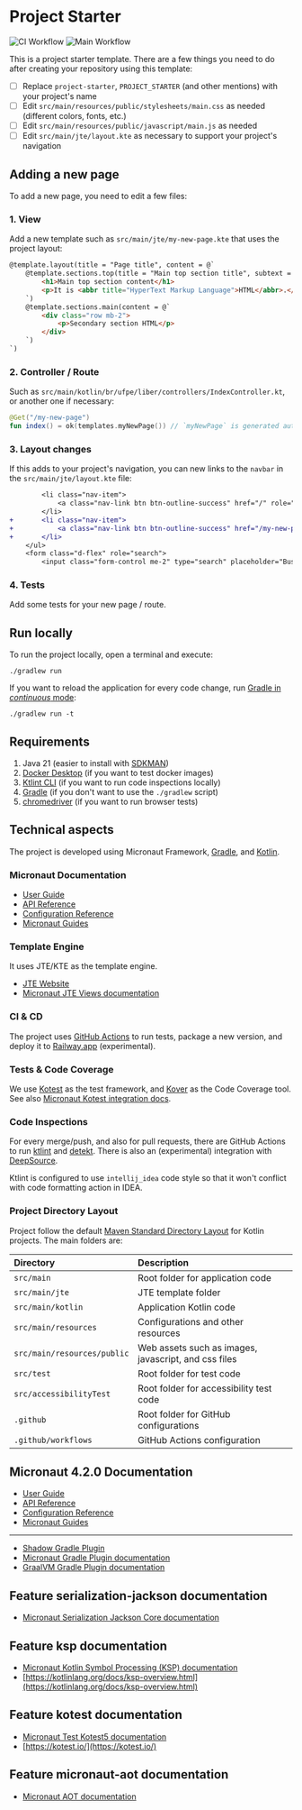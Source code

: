 <!-- markdownlint-disable MD013 -->

# Project Starter

![CI Workflow](https://github.com/Liber-UFPE/project-starter/actions/workflows/build.yml/badge.svg?branch=main)
![Main Workflow](https://github.com/Liber-UFPE/project-starter/actions/workflows/main.yml/badge.svg?branch=main)

This is a project starter template. There are a few things you need to do after creating your repository using this template:

- [ ] Replace `project-starter`, `PROJECT_STARTER` (and other mentions) with your project's name
- [ ] Edit `src/main/resources/public/stylesheets/main.css` as needed (different colors, fonts, etc.)
- [ ] Edit `src/main/resources/public/javascript/main.js` as needed
- [ ] Edit `src/main/jte/layout.kte` as necessary to support your project's navigation

## Adding a new page

To add a new page, you need to edit a few files:

### 1. View

Add a new template such as `src/main/jte/my-new-page.kte` that uses the project layout:

```html
@template.layout(title = "Page title", content = @`
    @template.sections.top(title = "Main top section title", subtext = @`
        <h1>Main top section content</h1>
        <p>It is <abbr title="HyperText Markup Language">HTML</abbr>.</p>
    `)
    @template.sections.main(content = @`
        <div class="row mb-2">
            <p>Secondary section HTML</p>
        </div>
    `)
`)
```

### 2. Controller / Route

Such as `src/main/kotlin/br/ufpe/liber/controllers/IndexController.kt`, or another one if necessary:

```kotlin
@Get("/my-new-page")
fun index() = ok(templates.myNewPage()) // `myNewPage` is generated automatically
```

### 3. Layout changes

If this adds to your project's navigation, you can new links to the `navbar` in the `src/main/jte/layout.kte` file:

```diff
        <li class="nav-item">
            <a class="nav-link btn btn-outline-success" href="/" role="button">Index</a>
        </li>
+       <li class="nav-item">
+           <a class="nav-link btn btn-outline-success" href="/my-new-page" role="button">My New Page</a>
+       </li>
    </ul>
    <form class="d-flex" role="search">
        <input class="form-control me-2" type="search" placeholder="Busca" aria-label="Search">

```

### 4. Tests

Add some tests for your new page / route.

## Run locally

To run the project locally, open a terminal and execute:

```shell
./gradlew run
```

If you want to reload the application for every code change, run [Gradle in _continuous_ mode](https://docs.micronaut.io/latest/guide/#gradleReload):

```shell
./gradlew run -t
```

## Requirements

1. Java 21 (easier to install with [SDKMAN](https://sdkman.io/))
2. [Docker Desktop](https://www.docker.com/products/docker-desktop/) (if you want to test docker images)
3. [Ktlint CLI](https://pinterest.github.io/ktlint/1.0.0/install/cli/) (if you want to run code inspections locally)
4. [Gradle](https://gradle.org/install/#with-a-package-manager) (if you don't want to use the `./gradlew` script)
5. [chromedriver](https://chromedriver.chromium.org/downloads) (if you want to run browser tests)

## Technical aspects

The project is developed using Micronaut Framework, [Gradle](https://gradle.org/), and [Kotlin](https://kotlinlang.org/).

### Micronaut Documentation

- [User Guide](https://docs.micronaut.io/4.1.3/guide/index.html)
- [API Reference](https://docs.micronaut.io/4.1.3/api/index.html)
- [Configuration Reference](https://docs.micronaut.io/4.1.3/guide/configurationreference.html)
- [Micronaut Guides](https://guides.micronaut.io/index.html)

### Template Engine

It uses JTE/KTE as the template engine.

- [JTE Website](https://jte.gg/)
- [Micronaut JTE Views documentation](https://micronaut-projects.github.io/micronaut-views/latest/guide/#jte)

### CI & CD

The project uses [GitHub Actions](https://docs.github.com/en/actions) to run tests, package a new version, and deploy it to [Railway.app](https://railway.app/) (experimental).

### Tests & Code Coverage

We use [Kotest](https://kotest.io/) as the test framework, and [Kover](https://github.com/Kotlin/kotlinx-kover) as the Code Coverage tool. See also [Micronaut Kotest integration docs](https://micronaut-projects.github.io/micronaut-test/latest/guide/#kotest5).

### Code Inspections

For every merge/push, and also for pull requests, there are GitHub Actions to run [ktlint](https://github.com/pinterest/ktlint) and [detekt](https://github.com/detekt/detekt). There is also an (experimental) integration with [DeepSource](https://deepsource.com/).

Ktlint is configured to use `intellij_idea` code style so that it won't conflict with code formatting action in IDEA.

### Project Directory Layout

Project follow the default [Maven Standard Directory Layout](https://maven.apache.org/guides/introduction/introduction-to-the-standard-directory-layout.html) for Kotlin projects. The main folders are:

| Directory                   | Description                                          |
|:----------------------------|:-----------------------------------------------------|
| `src/main`                  | Root folder for application code                     |
| `src/main/jte`              | JTE template folder                                  |
| `src/main/kotlin`           | Application Kotlin code                              |
| `src/main/resources`        | Configurations and other resources                   |
| `src/main/resources/public` | Web assets such as images, javascript, and css files |
| `src/test`                  | Root folder for test code                            |
| `src/accessibilityTest`     | Root folder for accessibility test code              |
| `.github`                   | Root folder for GitHub configurations                |
| `.github/workflows`         | GitHub Actions configuration                         |

## Micronaut 4.2.0 Documentation

- [User Guide](https://docs.micronaut.io/4.2.0/guide/index.html)
- [API Reference](https://docs.micronaut.io/4.2.0/api/index.html)
- [Configuration Reference](https://docs.micronaut.io/4.2.0/guide/configurationreference.html)
- [Micronaut Guides](https://guides.micronaut.io/index.html)

---

- [Shadow Gradle Plugin](https://plugins.gradle.org/plugin/com.github.johnrengelman.shadow)
- [Micronaut Gradle Plugin documentation](https://micronaut-projects.github.io/micronaut-gradle-plugin/latest/)
- [GraalVM Gradle Plugin documentation](https://graalvm.github.io/native-build-tools/latest/gradle-plugin.html)

## Feature serialization-jackson documentation

- [Micronaut Serialization Jackson Core documentation](https://micronaut-projects.github.io/micronaut-serialization/latest/guide/)

## Feature ksp documentation

- [Micronaut Kotlin Symbol Processing (KSP) documentation](https://docs.micronaut.io/latest/guide/#kotlin)
- [https://kotlinlang.org/docs/ksp-overview.html](https://kotlinlang.org/docs/ksp-overview.html)

## Feature kotest documentation

- [Micronaut Test Kotest5 documentation](https://micronaut-projects.github.io/micronaut-test/latest/guide/#kotest5)
- [https://kotest.io/](https://kotest.io/)

## Feature micronaut-aot documentation

- [Micronaut AOT documentation](https://micronaut-projects.github.io/micronaut-aot/latest/guide/)
